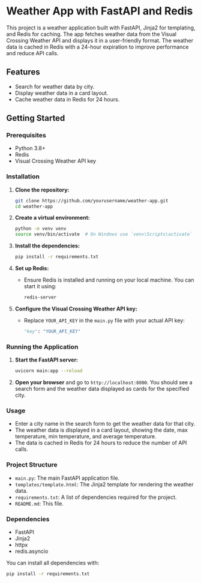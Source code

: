 # Weather App with FastAPI and Redis

This project is a weather application built with FastAPI, Jinja2 for templating, and Redis for caching. The app fetches weather data from the Visual Crossing Weather API and displays it in a user-friendly format. The weather data is cached in Redis with a 24-hour expiration to improve performance and reduce API calls.

## Features

- Search for weather data by city.
- Display weather data in a card layout.
- Cache weather data in Redis for 24 hours.

## Getting Started

### Prerequisites

- Python 3.8+
- Redis
- Visual Crossing Weather API key

### Installation

1. **Clone the repository:**

   ```sh
   git clone https://github.com/yourusername/weather-app.git
   cd weather-app
   ```

2. **Create a virtual environment:**

   ```sh
   python -m venv venv
   source venv/bin/activate  # On Windows use `venv\Scripts\activate`
   ```

3. **Install the dependencies:**

   ```sh
   pip install -r requirements.txt
   ```

4. **Set up Redis:**

   - Ensure Redis is installed and running on your local machine. You can start it using:
     ```sh
     redis-server
     ```

5. **Configure the Visual Crossing Weather API key:**
   - Replace `YOUR_API_KEY` in the `main.py` file with your actual API key:
     ```python
     "key": "YOUR_API_KEY"
     ```

### Running the Application

1. **Start the FastAPI server:**

   ```sh
   uvicorn main:app --reload
   ```

2. **Open your browser** and go to `http://localhost:8000`. You should see a search form and the weather data displayed as cards for the specified city.

### Usage

- Enter a city name in the search form to get the weather data for that city.
- The weather data is displayed in a card layout, showing the date, max temperature, min temperature, and average temperature.
- The data is cached in Redis for 24 hours to reduce the number of API calls.

### Project Structure

- `main.py`: The main FastAPI application file.
- `templates/template.html`: The Jinja2 template for rendering the weather data.
- `requirements.txt`: A list of dependencies required for the project.
- `README.md`: This file.

### Dependencies

- FastAPI
- Jinja2
- httpx
- redis.asyncio

You can install all dependencies with:

```sh
pip install -r requirements.txt
```
